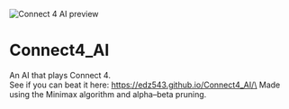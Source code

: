 ![Connect 4 AI preview](https://i.ibb.co/hVQGYjv/connect-4-ai-preview.png)

# Connect4_AI
An AI that plays Connect 4.\
See if you can beat it here: https://edz543.github.io/Connect4_AI/\
Made using the Minimax algorithm and alpha–beta pruning.
